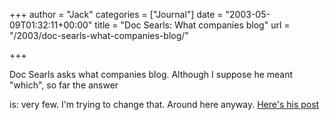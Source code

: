 +++
author = "Jack"
categories = ["Journal"]
date = "2003-05-09T01:32:11+00:00"
title = "Doc Searls: What companies blog"
url = "/2003/doc-searls-what-companies-blog/"

+++

Doc Searls asks what companies blog. Although I suppose he meant "which", so far the answer
  

  
is: very few. I'm trying to change that. Around here anyway. [Here's his post][1]

 [1]: //doc.weblogs.com/2003/03/13#aQuestion"